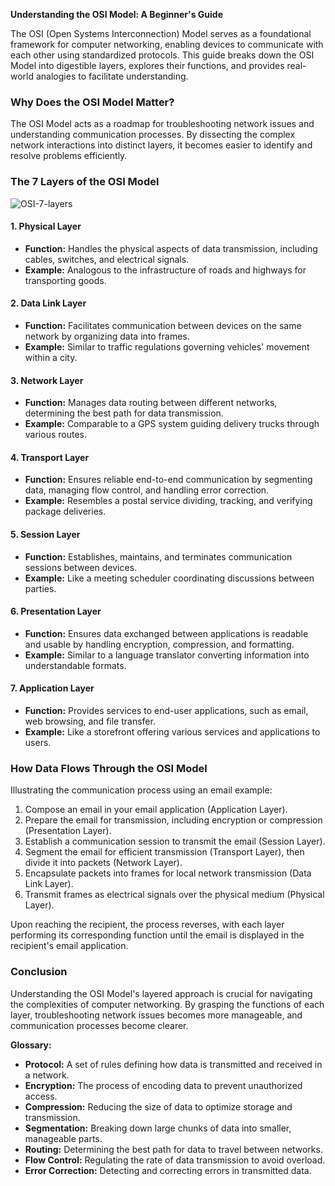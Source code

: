 **Understanding the OSI Model: A Beginner's Guide**

The OSI (Open Systems Interconnection) Model serves as a foundational framework for computer networking, enabling devices to communicate with each other using standardized protocols. This guide breaks down the OSI Model into digestible layers, explores their functions, and provides real-world analogies to facilitate understanding.

### Why Does the OSI Model Matter?

The OSI Model acts as a roadmap for troubleshooting network issues and understanding communication processes. By dissecting the complex network interactions into distinct layers, it becomes easier to identify and resolve problems efficiently.

### The 7 Layers of the OSI Model
![OSI-7-layers](https://github.com/Azhilus/Learning-Networking/assets/66466976/e576ffe9-719d-4eaa-af35-4efa0727bd7e)

#### 1. Physical Layer
- **Function:** Handles the physical aspects of data transmission, including cables, switches, and electrical signals.
- **Example:** Analogous to the infrastructure of roads and highways for transporting goods.

#### 2. Data Link Layer
- **Function:** Facilitates communication between devices on the same network by organizing data into frames.
- **Example:** Similar to traffic regulations governing vehicles' movement within a city.

#### 3. Network Layer
- **Function:** Manages data routing between different networks, determining the best path for data transmission.
- **Example:** Comparable to a GPS system guiding delivery trucks through various routes.

#### 4. Transport Layer
- **Function:** Ensures reliable end-to-end communication by segmenting data, managing flow control, and handling error correction.
- **Example:** Resembles a postal service dividing, tracking, and verifying package deliveries.

#### 5. Session Layer
- **Function:** Establishes, maintains, and terminates communication sessions between devices.
- **Example:** Like a meeting scheduler coordinating discussions between parties.

#### 6. Presentation Layer
- **Function:** Ensures data exchanged between applications is readable and usable by handling encryption, compression, and formatting.
- **Example:** Similar to a language translator converting information into understandable formats.

#### 7. Application Layer
- **Function:** Provides services to end-user applications, such as email, web browsing, and file transfer.
- **Example:** Like a storefront offering various services and applications to users.

### How Data Flows Through the OSI Model

Illustrating the communication process using an email example:

1. Compose an email in your email application (Application Layer).
2. Prepare the email for transmission, including encryption or compression (Presentation Layer).
3. Establish a communication session to transmit the email (Session Layer).
4. Segment the email for efficient transmission (Transport Layer), then divide it into packets (Network Layer).
5. Encapsulate packets into frames for local network transmission (Data Link Layer).
6. Transmit frames as electrical signals over the physical medium (Physical Layer).

Upon reaching the recipient, the process reverses, with each layer performing its corresponding function until the email is displayed in the recipient's email application.

### Conclusion

Understanding the OSI Model's layered approach is crucial for navigating the complexities of computer networking. By grasping the functions of each layer, troubleshooting network issues becomes more manageable, and communication processes become clearer.

**Glossary:**
- **Protocol:** A set of rules defining how data is transmitted and received in a network.
- **Encryption:** The process of encoding data to prevent unauthorized access.
- **Compression:** Reducing the size of data to optimize storage and transmission.
- **Segmentation:** Breaking down large chunks of data into smaller, manageable parts.
- **Routing:** Determining the best path for data to travel between networks.
- **Flow Control:** Regulating the rate of data transmission to avoid overload.
- **Error Correction:** Detecting and correcting errors in transmitted data.

